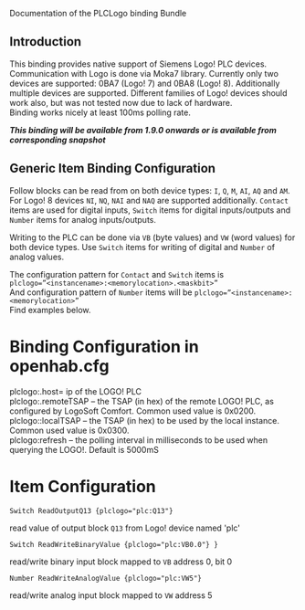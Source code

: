 Documentation of the PLCLogo binding Bundle

## Introduction

This binding provides native support of Siemens Logo! PLC devices. Communication with Logo is done via Moka7 library. Currently only two devices are supported: 0BA7 (Logo! 7) and 0BA8 (Logo! 8). Additionally multiple devices are supported. Different families of Logo! devices should work also, but was not tested now due to lack of hardware.  
Binding works nicely at least 100ms polling rate.

**_This binding will be available from 1.9.0 onwards or is available from corresponding snapshot_**

## Generic Item Binding Configuration
Follow blocks can be read from on both device types: `I`, `Q`, `M`, `AI`, `AQ` and `AM`. For Logo! 8 devices `NI`, `NQ`, `NAI` and `NAQ` are supported additionally. `Contact` items are used for digital inputs, `Switch` items for digital inputs/outputs and `Number` items for analog inputs/outputs. 

Writing to the PLC can be done via `VB` (byte values) and `VW` (word values) for both device types. Use `Switch` items for writing of digital and `Number` of analog values.  

The configuration pattern for `Contact` and `Switch` items is `plclogo=”<instancename>:<memorylocation>.<maskbit>”`  
And configuration pattern of `Number` items will be `plclogo=”<instancename>:<memorylocation>”`  
Find examples below.  

# Binding Configuration in openhab.cfg
plclogo:<plcname>.host= ip of the LOGO! PLC  
plclogo:<plcname>.remoteTSAP – the TSAP (in hex) of the remote LOGO! PLC, as configured by LogoSoft Comfort. Common used value is 0x0200.  
plclogo:<plcname>:localTSAP – the TSAP (in hex) to be used by the local instance. Common used value is 0x0300.  
plclogo:refresh – the polling interval in milliseconds to be used when querying the LOGO!. Default is 5000mS

# Item Configuration
```
Switch ReadOutputQ13 {plclogo="plc:Q13"}
```
read value of output block `Q13` from Logo! device named 'plc'

```
Switch ReadWriteBinaryValue {plclogo="plc:VB0.0"} }
```
read/write binary input block mapped to `VB` address 0, bit 0

```
Number ReadWriteAnalogValue {plclogo="plc:VW5"}
```
read/write analog input block mapped to `VW` address 5
